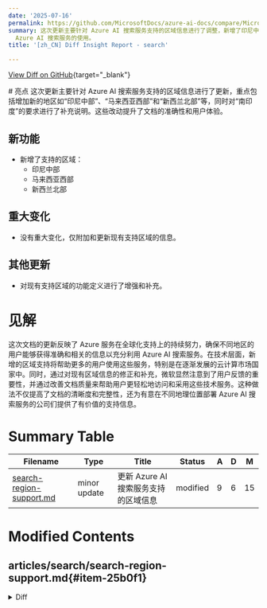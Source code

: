```yaml
---
date: '2025-07-16'
permalink: https://github.com/MicrosoftDocs/azure-ai-docs/compare/MicrosoftDocs:dbb4e58...MicrosoftDocs:ebd05f8
summary: 这次更新主要针对 Azure AI 搜索服务支持的区域信息进行了调整，新增了印尼中部、马来西亚西部和新西兰北部等地区，同时对南印度的要求进行了补充说明。这些改动旨在提升文档的准确性和用户体验，反映了微软在全球化支持方面的持续努力，为用户提供更相关的信息。通过增强和补充现有支持区域的功能定义，微软关注了用户反馈的重要性，提升了文档的清晰度和完整性，以便利不同地区公司对
  Azure AI 搜索服务的使用。
title: '[zh_CN] Diff Insight Report - search'

---
```


[View Diff on GitHub](https://github.com/MicrosoftDocs/azure-ai-docs/compare/MicrosoftDocs:dbb4e58...MicrosoftDocs:ebd05f8){target="_blank"}

<format>
# 亮点
这次更新主要针对 Azure AI 搜索服务支持的区域信息进行了更新，重点包括增加新的地区如“印尼中部”、“马来西亚西部”和“新西兰北部”等，同时对“南印度”的要求进行了补充说明。这些改动提升了文档的准确性和用户体验。

## 新功能
- 新增了支持的区域：
  - 印尼中部
  - 马来西亚西部
  - 新西兰北部

## 重大变化
- 没有重大变化，仅附加和更新现有支持区域的信息。

## 其他更新
- 对现有支持区域的功能定义进行了增强和补充。

# 见解
这次文档的更新反映了 Azure 服务在全球化支持上的持续努力，确保不同地区的用户能够获得准确和相关的信息以充分利用 Azure AI 搜索服务。在技术层面，新增的区域支持将帮助更多的用户使用这些服务，特别是在逐渐发展的云计算市场国家中。同时，通过对现有区域信息的修正和补充，微软显然注意到了用户反馈的重要性，并通过改善文档质量来帮助用户更轻松地访问和采用这些技术服务。这种做法不仅提高了文档的清晰度和完整性，还为有意在不同地理位置部署 Azure AI 搜索服务的公司们提供了有价值的支持信息。
</format>

# Summary Table
|  Filename  | Type |    Title    | Status | A  | D  | M  |
|------------|------|-------------|--------|----|----|----|
| [search-region-support.md](#item-25b0f1) | minor update | 更新 Azure AI 搜索服务支持的区域信息 | modified | 9 | 6 | 15 | 


# Modified Contents
## articles/search/search-region-support.md{#item-25b0f1}

<details>
<summary>Diff</summary>
````diff
@@ -61,19 +61,19 @@ You can create an Azure AI Search service in any of the following Azure public r
 
 | Region | AI enrichment | Availability zones | Agentic retrieval | Semantic ranker | Query rewrite |
 |--|--|--|--|--|--|
-| North Europe​​ | ✅ | ✅ | ✅ | ✅ | ✅ |
-| West Europe​​ | ✅ | ✅ | ✅ | ✅ | ✅ |
 | France Central​​ | ✅ | ✅ | ✅ | ✅ | ✅ |
 | Germany West Central​ ​| ✅ | ✅ | ✅ | ✅ |  |
 | Italy North​​ |  | ✅ | ✅ | ✅ |  |
 | Norway East​​ | ✅ | ✅ |  |  |  |
+| North Europe​​ | ✅ | ✅ | ✅ | ✅ | ✅ |
 | Poland Central​​ |  |  | ✅ | ✅ |  |
 | Spain Central <sup>1</sup> |  | ✅ |  |  |  |
 | Sweden Central​​ | ✅ | ✅ | ✅ | ✅ | ✅ |
 | Switzerland North​ | ✅ | ✅ | ✅ | ✅ | ✅ |
 | Switzerland West​ | ✅ | ✅ | ✅ | ✅ |  |
 | UK South​ | ✅ | ✅ | ✅ | ✅ | ✅ |
 | UK West​ ​|  |  | ✅ | ✅ |  |
+| West Europe​​ | ✅ | ✅ | ✅ | ✅ | ✅ |
 
 <sup>1</sup> [Higher storage limits](search-limits-quotas-capacity.md#service-limits) aren't available in this region. If you want higher limits, choose a different region.
 
@@ -99,16 +99,19 @@ You can create an Azure AI Search service in any of the following Azure public r
 |--|--|--|--|--|--|
 | Australia East​ ​| ✅ | ✅ | ✅ | ✅ | ✅ |
 | Australia Southeast​​​ |  |  | ✅ | ✅ |  |
-| East Asia​ | ✅ | ✅ | ✅ | ✅ | ✅ |
-| Southeast Asia​​ | ✅ | ✅ | ✅ | ✅ | ✅ |
 | Central India | ✅ | ✅ | ✅ | ✅ | ✅ |
+| East Asia​ | ✅ | ✅ | ✅ | ✅ | ✅ |
+| Indonesia Central |  | ✅ |  |  |  |
 | Jio India West​​ | ✅ |  | ✅ | ✅ | ✅ |
-| South India |  | ✅ |  |  |  |
+| Jio India Central​​ |  |  |  |  |  |
 | Japan East | ✅ | ✅ | ✅ | ✅ | ✅ |
 | Japan West​ | ✅ |  | ✅ | ✅ |  |
 | Korea Central | ✅ | ✅ | ✅ | ✅ | ✅ |
 | Korea South​​ |  |  | ✅ | ✅ |  |
-| Indonesia Central |  | ✅ |  |  |  |
+| Malaysia West |  | ✅ |  |  |  |  |
+| New Zealand North |  | ✅ |  |  |  |
+| South India |  | ✅ |  |  |  |
+| Southeast Asia​​ | ✅ | ✅ | ✅ | ✅ | ✅ |
 
 ## Azure Government regions
 
````
</details>

### Summary

```json
{
    "modification_type": "minor update",
    "modification_title": "更新 Azure AI 搜索服务支持的区域信息"
}
```

### Explanation
此次修改主要更新了文档中关于 Azure AI 搜索服务支持的区域列表，增添了一些新地区的信息，同时对现有区域的信息进行了调整和修正。具体而言，增加了“印尼中部”、“马来西亚西部”、“新西兰北部”等地区，同时对“南印度”的要求也进行了补充。而在现有区域的信息中，增强了对部分地区功能的定义，使得信息更加清晰和全面，从而帮助用户更好理解各地区的可用性。这一版本更新有助于提升文档的准确性并改善用户体验。


